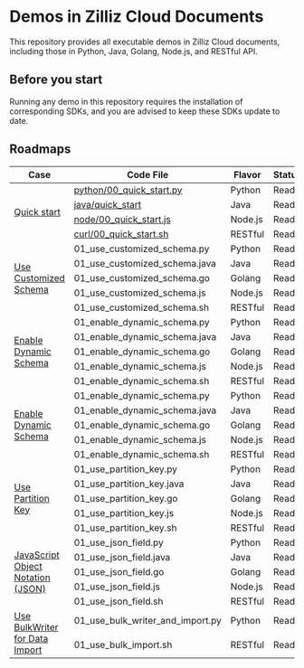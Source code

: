 # Demos in Zilliz Cloud Documents

This repository provides all executable demos in Zilliz Cloud documents, including those in Python, Java, Golang, Node.js, and RESTful API.

## Before you start

Running any demo in this repository requires the installation of corresponding SDKs, and you are advised to keep these SDKs update to date.

## Roadmaps

<table>
    <thead>
        <tr>
            <th>Case</th>
            <th>Code File</th>
            <th>Flavor</th>
            <th>Status</th>
        </tr>
    </thead>
    <tbody>
        <tr>
            <td rowspan="8"><a href="https://docs.zilliz.com/docs/quick-start-1">Quick start</a></td>
            <td><a href="https://github.com/zilliztech/zdoc-demos/blob/main/python/00_quick_start.py">python/00_quick_start.py</a></td>
            <td>Python</td>
            <td>Ready</td>
        <tr>
        <tr>
            <td><a href="https://github.com/zilliztech/zdoc-demos/blob/main/java/quick_start">java/quick_start</a></td>
            <td>Java</td>
            <td>Ready</td>
        <tr>
        <tr>
            <td><a href="https://github.com/zilliztech/zdoc-demos/blob/main/node/00_quick_start.js">node/00_quick_start.js</a></td>
            <td>Node.js</td>
            <td>Ready</td>
        <tr>
        <tr>
            <td><a href="https://github.com/zilliztech/zdoc-demos/blob/main/curl/00_quick_start.sh">curl/00_quick_start.sh</a></td>
            <td>RESTful</td>
            <td>Ready</td>
        <tr>
        <tr>
            <td rowspan="9"><a href="https://docs.zilliz.com/docs/use-customized-schema">Use Customized Schema</a></td>
            <td>01_use_customized_schema.py</td>
            <td>Python</td>
            <td>Ready</td>
        <tr>
        <tr>
            <td>01_use_customized_schema.java</td>
            <td>Java</td>
            <td>Ready</td>
        <tr>
        <tr>
            <td>01_use_customized_schema.go</td>
            <td>Golang</td>
            <td>Ready</td>
        <tr>
        <tr>
            <td>01_use_customized_schema.js</td>
            <td>Node.js</td>
            <td>Ready</td>
        <tr>
        <tr>
            <td>01_use_customized_schema.sh</td>
            <td>RESTful</td>
            <td>Ready</td>
        <tr>
        <tr>
            <td rowspan="9"><a href="https://docs.zilliz.com/docs/enable_dynamic_schema">Enable Dynamic Schema</a></td>
            <td>01_enable_dynamic_schema.py</td>
            <td>Python</td>
            <td>Ready</td>
        <tr>
        <tr>
            <td>01_enable_dynamic_schema.java</td>
            <td>Java</td>
            <td>Ready</td>
        <tr>
        <tr>
            <td>01_enable_dynamic_schema.go</td>
            <td>Golang</td>
            <td>Ready</td>
        <tr>
        <tr>
            <td>01_enable_dynamic_schema.js</td>
            <td>Node.js</td>
            <td>Ready</td>
        <tr>
        <tr>
            <td>01_enable_dynamic_schema.sh</td>
            <td>RESTful</td>
            <td>Ready</td>
        <tr>
        <tr>
            <td rowspan="9"><a href="https://docs.zilliz.com/docs/enable_dynamic_schema">Enable Dynamic Schema</a></td>
            <td>01_enable_dynamic_schema.py</td>
            <td>Python</td>
            <td>Ready</td>
        <tr>
        <tr>
            <td>01_enable_dynamic_schema.java</td>
            <td>Java</td>
            <td>Ready</td>
        <tr>
        <tr>
            <td>01_enable_dynamic_schema.go</td>
            <td>Golang</td>
            <td>Ready</td>
        <tr>
        <tr>
            <td>01_enable_dynamic_schema.js</td>
            <td>Node.js</td>
            <td>Ready</td>
        <tr>
        <tr>
            <td>01_enable_dynamic_schema.sh</td>
            <td>RESTful</td>
            <td>Ready</td>
        <tr>
        <tr>
            <td rowspan="9"><a href="https://docs.zilliz.com/docs/use_partition_key">Use Partition Key</a></td>
            <td>01_use_partition_key.py</td>
            <td>Python</td>
            <td>Ready</td>
        <tr>
        <tr>
            <td>01_use_partition_key.java</td>
            <td>Java</td>
            <td>Ready</td>
        <tr>
        <tr>
            <td>01_use_partition_key.go</td>
            <td>Golang</td>
            <td>Ready</td>
        <tr>
        <tr>
            <td>01_use_partition_key.js</td>
            <td>Node.js</td>
            <td>Ready</td>
        <tr>
        <tr>
            <td>01_use_partition_key.sh</td>
            <td>RESTful</td>
            <td>Ready</td>
        <tr>
        <tr>
            <td rowspan="9"><a href="https://docs.zilliz.com/docs/javascript-object-notation-json-1">JavaScript Object Notation (JSON)</a></td>
            <td>01_use_json_field.py</td>
            <td>Python</td>
            <td>Ready</td>
        <tr>
        <tr>
            <td>01_use_json_field.java</td>
            <td>Java</td>
            <td>Ready</td>
        <tr>
        <tr>
            <td>01_use_json_field.go</td>
            <td>Golang</td>
            <td>Ready</td>
        <tr>
        <tr>
            <td>01_use_json_field.js</td>
            <td>Node.js</td>
            <td>Ready</td>
        <tr>
        <tr>
            <td>01_use_json_field.sh</td>
            <td>RESTful</td>
            <td>Ready</td>
        <tr>
        <tr>
            <td rowspan="9"><a href="https://docs.zilliz.com/docs/use-bulkwriter-for-data-import">Use BulkWriter for Data Import</a></td>
            <td>01_use_bulk_writer_and_import.py</td>
            <td>Python</td>
            <td>Ready</td>
        <tr>
        <tr>
            <td>01_use_bulk_import.sh</td>
            <td>RESTful</td>
            <td>Ready</td>
        <tr>
    </tbody>
</table>
